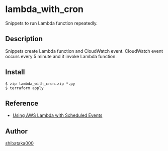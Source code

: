 # lambda\_with\_cron

Snippets to run Lambda function repeatedly.

## Description
Snippets create Lambda function and CloudWatch event.
CloudWatch event occurs every 5 minute and it invoke Lambda function.

## Install
```
$ zip lambda_with_cron.zip *.py
$ terraform apply
```

## Reference
- [Using AWS Lambda with Scheduled Events](https://docs.aws.amazon.com/lambda/latest/dg/with-scheduled-events.html)

## Author
[shibataka000](https://github.com/shibataka000)
